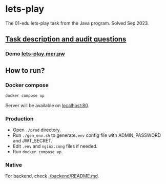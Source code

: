# lets-play

The 01-edu lets-play task from the Java program. Solved Sep 2023.

## [Task description and audit questions](https://github.com/01-edu/public/tree/master/subjects/java/projects/lets-play)

### Demo [lets-play.mer.pw](https://lets-play.mer.pw/products)

## How to run?

### Docker compose

```bash
docker compose up
```

Server will be available on [localhost:80](http://localhost:80/products).

### Production

- Open `./prod` directory.
- Run `./gen_env.sh` to generate`.env` config file with ADMIN_PASSWORD and JWT_SECRET.
- Edit `.env` and `nginx.cong` files if needed.
- Run `docker compose up`.

### Native

For backend, check [./backend/README.md](./backend/README.md).